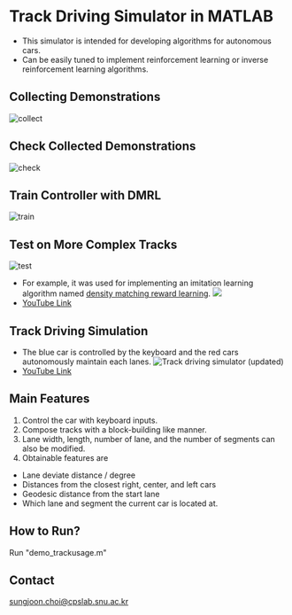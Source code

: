 # Track Driving Simulator in MATLAB
 * This simulator is intended for developing algorithms for autonomous cars. 
 * Can be easily tuned to implement reinforcement learning or inverse reinforcement learning algorithms. 

## Collecting Demonstrations
![collect](http://i.makeagif.com/media/4-10-2017/UzEzi3.gif)
## Check Collected Demonstrations
![check](http://i.makeagif.com/media/4-10-2017/t2CBSf.gif)
## Train Controller with DMRL
![train](http://i.makeagif.com/media/4-10-2017/4z14t8.gif)
## Test on More Complex Tracks
![test](http://i.makeagif.com/media/4-10-2017/plC0E9.gif)

* For example, it was used for implementing an imitation learning algorithm named [density matching reward learning](http://arxiv.org/abs/1608.03694). 
![](http://i.giphy.com/o3QLfGAQNU9Bm.gif)
 * [YouTube Link](https://www.youtube.com/watch?v=7_buzNvUfmA&feature=youtu.be)

## Track Driving Simulation
 * The blue car is controlled by the keyboard and the red cars autonomously maintain each lanes. 
![Track driving simulator (updated)](http://i.makeagif.com/media/4-10-2017/TtNcQv.gif)
 * [YouTube Link](https://www.youtube.com/watch?v=RaQ_e6G_LGM)

## Main Features
1. Control the car with keyboard inputs. 
2. Compose tracks with a block-building like manner. 
3. Lane width, length, number of lane, and the number of segments can also be modified. 
4. Obtainable features are
  * Lane deviate distance / degree
  * Distances from the closest right, center, and left cars
  * Geodesic distance from the start lane
  * Which lane and segment the current car is located at. 

## How to Run?
Run "demo_trackusage.m" 

## Contact
sungjoon.choi@cpslab.snu.ac.kr
